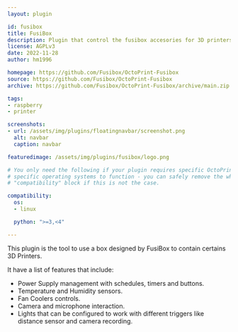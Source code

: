 ```yaml
---
layout: plugin

id: fusibox
title: FusiBox
description: Plugin that control the fusibox accesories for 3D printers
license: AGPLv3
date: 2022-11-28
author: hm1996

homepage: https://github.com/Fusibox/OctoPrint-Fusibox
source: https://github.com/Fusibox/OctoPrint-Fusibox
archive: https://github.com/Fusibox/OctoPrint-Fusibox/archive/main.zip

tags:
- raspberry
- printer

screenshots:
- url: /assets/img/plugins/floatingnavbar/screenshot.png
  alt: navbar
  caption: navbar

featuredimage: /assets/img/plugins/fusibox/logo.png

# You only need the following if your plugin requires specific OctoPrint versions or
# specific operating systems to function - you can safely remove the whole
# "compatibility" block if this is not the case.

compatibility:
  os:
  - linux

  python: ">=3,<4"

---
```


This plugin is the tool to use a box designed by FusiBox to contain certains 3D Printers.

It have a list of features that include:
- Power Supply management with schedules, timers and buttons.
- Temperature and Humidity sensors.
- Fan Coolers controls.
- Camera and microphone interaction.
- Lights that can be configured to work with different triggers like distance sensor and camera recording.
